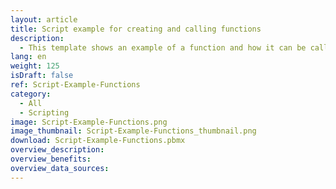 ```yaml
---
layout: article
title: Script example for creating and calling functions
description: 
  - This template shows an example of a function and how it can be called via a button.
lang: en
weight: 125
isDraft: false
ref: Script-Example-Functions
category:
  - All
  - Scripting
image: Script-Example-Functions.png
image_thumbnail: Script-Example-Functions_thumbnail.png
download: Script-Example-Functions.pbmx
overview_description:
overview_benefits:
overview_data_sources:
---
```

